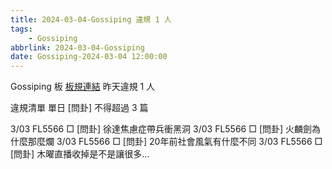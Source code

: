 ```yaml
---
title: 2024-03-04-Gossiping 違規 1 人
tags:
    - Gossiping
abbrlink: 2024-03-04-Gossiping
date: Gossiping-2024-03-04 12:00:00
---
```

Gossiping 板 [板規連結](https://www.ptt.cc/bbs/Gossiping/M.1637425085.A.07D.html)
昨天違規 1 人
<!-- more -->

違規清單
單日 [問卦] 不得超過 3 篇

3/03 FL5566 □ [問卦] 徐達焦慮症帶兵衝黑洞
3/03 FL5566 □ [問卦] 火麟劍為什麼那麼爛
3/03 FL5566 □ [問卦] 20年前社會風氣有什麼不同
3/03 FL5566 □ [問卦] 木曜直播收掉是不是讓很多…
